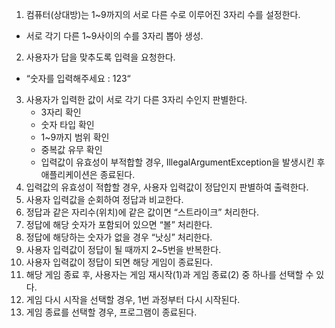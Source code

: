 1.  컴퓨터(상대방)는 1~9까지의 서로 다른 수로 이루어진 3자리 수를 설정한다. 
   - 서로 각기 다른 1~9사이의 수를 3자리 뽑아 생성.
2.  사용자가 답을 맞추도록 입력을 요청한다.
   - “숫자를 입력해주세요 : 123“
3. 사용자가 입력한 값이 서로 각기 다른 3자리 수인지 판별한다.
   - 3자리 확인
   - 숫자 타입 확인
   - 1~9까지 범위 확인
   - 중복값 유무 확인
   - 입력값이 유효성이 부적합할 경우, IllegalArgumentException을 발생시킨 후 애플리케이션은 종료된다.
5. 입력값의 유효성이 적합할 경우, 사용자 입력값이 정답인지 판별하여 출력한다.
6. 사용자 입력값을 순회하여 정답과 비교한다.
7. 정답과 같은 자리수(위치)에 같은 값이면 “스트라이크” 처리한다.
8. 정답에 해당 숫자가 포함되어 있으면 “볼” 처리한다.
9. 정답에 해당하는 숫자가 없을 경우 “낫싱” 처리한다.
10. 사용자 입력값이 정답이 될 때까지 2~5번을 반복한다.
11. 사용자 입력값이 정답이 되면 해당 게임이 종료된다.
12. 해당 게임 종료 후, 사용자는 게임 재시작(1)과 게임 종료(2) 중 하나를 선택할 수 있다.
13. 게임 다시 시작을 선택할 경우, 1번 과정부터 다시 시작된다.
14. 게임 종료를 선택할 경우, 프로그램이 종료된다. 
